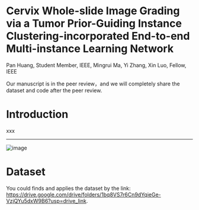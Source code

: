 # Cervix Whole-slide Image Grading via a Tumor Prior-Guiding Instance Clustering-incorporated End-to-end Multi-instance Learning Network 
Pan Huang, Student Member, IEEE, Mingrui Ma, Yi Zhang, Xin Luo, Fellow, IEEE

Our manuscript is in the peer review，and we will completely share the dataset and code after the peer review.

# Introduction
xxx 

---
![image](https://github.com/Baron-Huang/TicMIL/blob/main/Image/Main_Frame_for_TicMIL.png)


# Dataset
You could finds and applies the dataset by the link: https://drive.google.com/drive/folders/1bq8VS7r6Cn9dYqieGe-VzjQYu5dxW9B6?usp=drive_link.
